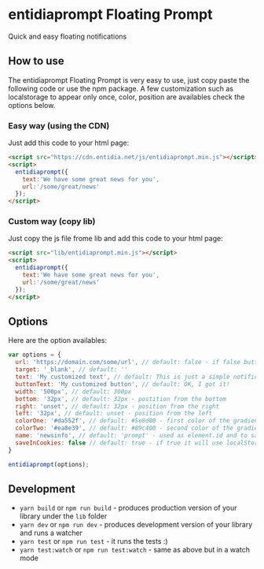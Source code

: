 # entidiaprompt Floating Prompt 

Quick and easy floating notifications

## How to use
The entidiaprompt Floating Prompt is very easy to use, just copy paste the following code or use the npm package.
A few customization such as localstorage to appear only once, color, position are availables check the options below.

### Easy way (using the CDN)
Just add this code to your html page:
```html
<script src="https://cdn.entidia.net/js/entidiaprompt.min.js"></script>
<script>
  entidiaprompt({
    text:'We have some great news for you', 
    url:'/some/great/news'
  });
</script>
```

### Custom way (copy lib)
Just copy the js file frome lib and add this code to your html page:
```html
<script src="lib/entidiaprompt.min.js"></script>
<script>
  entidiaprompt({
    text:'We have some great news for you', 
    url:'/some/great/news'
  });
</script>
```

## Options
Here are the option availables:
```javascript
var options = {
  url: 'https://domain.com/some/url', // default: false - if false button click will close prompt.
  target: '_blank', // default: ''
  text: 'My customized text', // default: This is just a simple notification.
  buttonText: 'My customized button', // default: OK, I got it!
  width: '500px', // default: 300px
  bottom: '32px', // default: 32px - postition from the bottom
  right: 'unset', // default: 32px - position from the right
  left: '32px', // default: unset - position from the left
  colorOne: '#da552f', // default: #5e8d00 - first color of the gradient
  colorTwo: '#ea8e39', // default: #89c400 - second color of the gradient
  name: 'newsinfo', // default: 'prompt' - used as element.id and to saveCookies
  saveInCookies: false // default: true - if true it will use localStorage to appear only once
}

entidiaprompt(options);
```

## Development

* `yarn build` or `npm run build` - produces production version of your library under the `lib` folder
* `yarn dev` or `npm run dev` - produces development version of your library and runs a watcher
* `yarn test` or `npm run test` - it runs the tests :)
* `yarn test:watch` or `npm run test:watch` - same as above but in a watch mode
